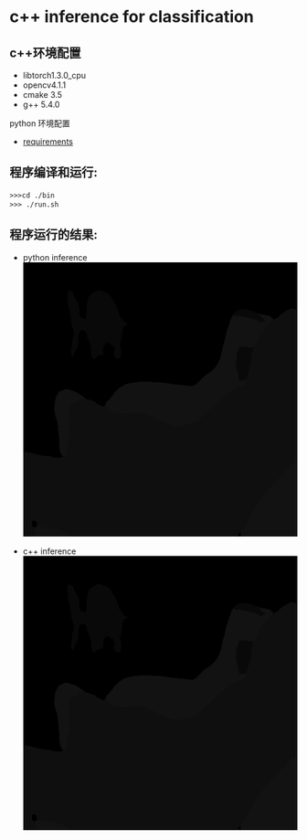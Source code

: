 c++ inference for classification
======
c++环境配置
----
* libtorch1.3.0_cpu
* opencv4.1.1
* cmake 3.5
* g++ 5.4.0

python 环境配置
* [requirements](./requirements.txt)

程序编译和运行:
---------

```
>>>cd ./bin
>>> ./run.sh

```

程序运行的结果:
----
* python inference
![python_results](./bin/results/python_inference.png)

* c++ inference
![c++_results](./bin/results/c++_inference.png)
